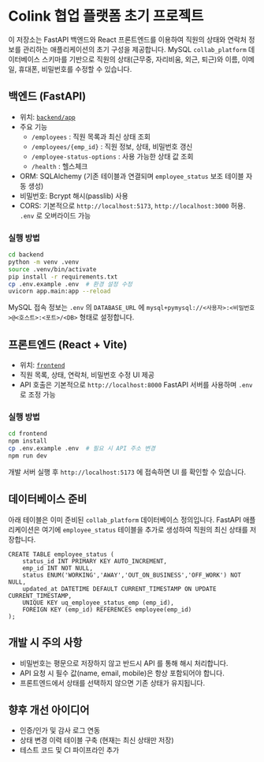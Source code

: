 # Colink 협업 플랫폼 초기 프로젝트

이 저장소는 FastAPI 백엔드와 React 프론트엔드를 이용하여 직원의 상태와 연락처 정보를 관리하는 애플리케이션의 초기 구성을 제공합니다. MySQL `collab_platform` 데이터베이스 스키마를 기반으로 직원의 상태(근무중, 자리비움, 외근, 퇴근)와 이름, 이메일, 휴대폰, 비밀번호를 수정할 수 있습니다.

## 백엔드 (FastAPI)

- 위치: [`backend/app`](backend/app)
- 주요 기능
  - `/employees` : 직원 목록과 최신 상태 조회
  - `/employees/{emp_id}` : 직원 정보, 상태, 비밀번호 갱신
  - `/employee-status-options` : 사용 가능한 상태 값 조회
  - `/health` : 헬스체크
- ORM: SQLAlchemy (기존 테이블과 연결되며 `employee_status` 보조 테이블 자동 생성)
- 비밀번호: Bcrypt 해시(passlib) 사용
- CORS: 기본적으로 `http://localhost:5173`, `http://localhost:3000` 허용. `.env` 로 오버라이드 가능

### 실행 방법

```bash
cd backend
python -m venv .venv
source .venv/bin/activate
pip install -r requirements.txt
cp .env.example .env  # 환경 설정 수정
uvicorn app.main:app --reload
```

MySQL 접속 정보는 `.env` 의 `DATABASE_URL` 에 `mysql+pymysql://<사용자>:<비밀번호>@<호스트>:<포트>/<DB>` 형태로 설정합니다.

## 프론트엔드 (React + Vite)

- 위치: [`frontend`](frontend)
- 직원 목록, 상태, 연락처, 비밀번호 수정 UI 제공
- API 호출은 기본적으로 `http://localhost:8000` FastAPI 서버를 사용하며 `.env` 로 조정 가능

### 실행 방법

```bash
cd frontend
npm install
cp .env.example .env  # 필요 시 API 주소 변경
npm run dev
```

개발 서버 실행 후 `http://localhost:5173` 에 접속하면 UI 를 확인할 수 있습니다.

## 데이터베이스 준비

아래 테이블은 이미 준비된 `collab_platform` 데이터베이스 정의입니다. FastAPI 애플리케이션은 여기에 `employee_status` 테이블을 추가로 생성하여 직원의 최신 상태를 저장합니다.

```
CREATE TABLE employee_status (
    status_id INT PRIMARY KEY AUTO_INCREMENT,
    emp_id INT NOT NULL,
    status ENUM('WORKING','AWAY','OUT_ON_BUSINESS','OFF_WORK') NOT NULL,
    updated_at DATETIME DEFAULT CURRENT_TIMESTAMP ON UPDATE CURRENT_TIMESTAMP,
    UNIQUE KEY uq_employee_status_emp (emp_id),
    FOREIGN KEY (emp_id) REFERENCES employee(emp_id)
);
```

## 개발 시 주의 사항

- 비밀번호는 평문으로 저장하지 않고 반드시 API 를 통해 해시 처리합니다.
- API 요청 시 필수 값(name, email, mobile)은 항상 포함되어야 합니다.
- 프론트엔드에서 상태를 선택하지 않으면 기존 상태가 유지됩니다.

## 향후 개선 아이디어

- 인증/인가 및 감사 로그 연동
- 상태 변경 이력 테이블 구축 (현재는 최신 상태만 저장)
- 테스트 코드 및 CI 파이프라인 추가
